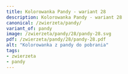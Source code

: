 ```yaml
---
title: Kolorowanka Pandy - wariant 28
description: Kolorowanka Pandy - wariant 28
canonical: /zwierzeta/pandy/
variant_of: pandy
image: /zwierzeta/pandy/28/pandy-28.svg
pdf: /zwierzeta/pandy/28/pandy-28.pdf
alt: "Kolorowanka z pandy do pobrania"
tags:
- zwierzeta
- pandy
---
```

